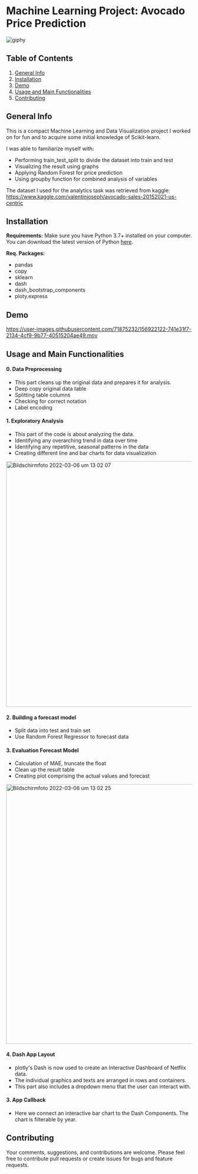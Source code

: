 # Machine Learning Project: Avocado Price Prediction 

![giphy](https://user-images.githubusercontent.com/71875232/156922109-2141a048-ad62-4006-94c8-7495678d5443.gif)

## Table of Contents
1. [General Info](#General-Info)
2. [Installation](#Installation)
3. [Demo](#Demo)
4. [Usage and Main Functionalities](#Usage-and-Main-Functionalities)
5. [Contributing](#Contributing)


## General Info
This is a compact Machine Learning and Data Visualization project I worked on for fun and to acquire some initial knowledge of Scikit-learn. 

I was able to familiarize myself with: 
- Performing train_test_split to divide the dataset into train and test
- Visualizing the result using graphs
- Applying Random Forest for price prediction 
- Using groupby function for combined analysis of variables

The dataset I used for the analytics task was retrieved from kaggle: https://www.kaggle.com/valentinjoseph/avocado-sales-20152021-us-centric


## Installation

**Requirements:** 
Make sure you have Python 3.7+ installed on your computer. You can download the latest version of Python [here](https://www.python.org/downloads/). 

**Req. Packages:**
* pandas
* copy
* sklearn
* dash
* dash_bootstrap_components
* ploty.express


## Demo

https://user-images.githubusercontent.com/71875232/156922122-741e31f7-2134-4cf9-9b77-40515204ae49.mov


## Usage and Main Functionalities

#### 0. Data Preprocessing
* This part cleans up the original data and prepares it for analysis. 
* Deep copy original data table 
* Splitting table columns 
* Checking for correct notation
* Label encoding

#### 1. Exploratory Analysis
* This part of the code is about analyzing the data. 
* Identifying any overarching trend in data over time
* Identifying any repetitive, seasonal patterns in the data
* Creating different line and bar charts for data visualization  

<img width="664" alt="Bildschirmfoto 2022-03-06 um 13 02 07" src="https://user-images.githubusercontent.com/71875232/156922200-6f169d16-fe3d-47e2-97f8-1de43cd0a824.png">

#### 2. Building a forecast model
* Split data into test and train set 
* Use Random Forest Regressor to forecast data 

#### 3. Evaluation Forecast Model
* Calculation of MAE, truncate the float 
* Clean up the result table 
* Creating plot comprising the actual values and forecast

<img width="702" alt="Bildschirmfoto 2022-03-06 um 13 02 25" src="https://user-images.githubusercontent.com/71875232/156922218-78c37e8d-d3ce-4d60-bfc2-d2dc8ced3638.png">

#### 4. Dash App Layout
* plotly's Dash is now used to create an Interactive Dashboard of Netflix data. 
* The individual graphics and texts are arranged in rows and containers. 
* This part also includes a dropdown menu that the user can interact with. 

#### 3. App Callback 
* Here we connect an interactive bar chart to the Dash Components. The chart is filterable by year. 


## Contributing 
Your comments, suggestions, and contributions are welcome. 
Please feel free to contribute pull requests or create issues for bugs and feature requests.

